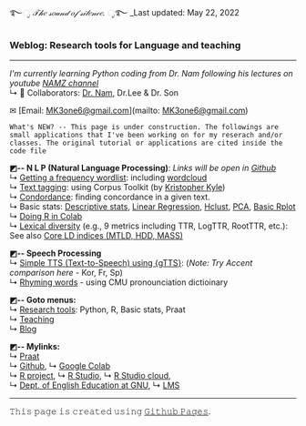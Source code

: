 ࿐*ೃ 𝒯𝒽𝑒 𝓈𝑜𝓊𝓃𝒹 𝑜𝒻 𝓈𝒾𝓁𝑒𝓃𝒸𝑒. ೃ*࿐ _Last updated: May 22, 2022
### Weblog: Research tools for Language and teaching
---  

_I'm currently learning Python coding from Dr. Nam following his lectures on youtube [NAMZ channel](https://www.youtube.com/channel/UCKHB0ZiTVk8qUdqhVtnCUrA/featured)_   
↳ 👥 Collaborators: [Dr. Nam](https://github.com/hsnam95), Dr.Lee & Dr. Son  

✉ [Email: MK3one6@gmail.com](mailto: MK3one6@gmail.com)  
 
~~~
What's NEW? -- This page is under construction. The followings are small applications that I've been working on for my reserach and/or classes. The original tutorial or applications are cited inside the code file  
~~~
**◩-- N L P (Natural Language Processing)**: _Links will be open in [Github](https://github.com)_  
↳ [Getting a frequency wordlist](https://github.com/MK316/applications/blob/e97cc8a0c51c8009a4a2a0b597cb3962c55dfaf2/Creating_wordlist.ipynb): including [wordcloud](https://github.com/MK316/applications/blob/main/wordcloud.ipynb)   
↳ [Text tagging](https://github.com/MK316/applications/blob/e97cc8a0c51c8009a4a2a0b597cb3962c55dfaf2/Tagging_CorpusToolKit.ipynb): using Corpus Toolkit (by [Kristopher Kyle](https://kristopherkyle.github.io/professional-webpage/))    
↳ [Condordance](https://github.com/MK316/applications/blob/e97cc8a0c51c8009a4a2a0b597cb3962c55dfaf2/concordance.ipynb): finding concordance in a given text.  
↳ Basic stats: [Descriptive stats](https://github.com/MK316/statistics/blob/3c50a8393e54cc4819f2ded818ed5b3d19a4f65d/Descriptive_stat.ipynb), [Linear Regression](https://github.com/MK316/statistics/blob/main/lineaRegression.ipynb), [Hclust](https://github.com/MK316/R_intro/blob/eaa0a0dc0738be31d6bd5958bab88beade1b90cd/Hclust.ipynb), [PCA](https://github.com/MK316/R_intro/blob/eaa0a0dc0738be31d6bd5958bab88beade1b90cd/PCA.ipynb), [Basic Rplot](https://github.com/MK316/R_intro/blob/eaa0a0dc0738be31d6bd5958bab88beade1b90cd/R_BasicPlots.ipynb)    
↳ [Doing R in Colab](https://github.com/MK316/R_intro/blob/eaa0a0dc0738be31d6bd5958bab88beade1b90cd/01_How_to_do_R_in_colab.ipynb)  
↳ [Lexical diversity](https://github.com/kristopherkyle/lexical_diversity) (e.g., 9 metrics including TTR, LogTTR, RootTTR, etc.): See also [Core LD indices (MTLD, HDD, MASS)](https://github.com/MK316/applications/blob/main/LD_mtld_hdd_mass.ipynb)

**◩-- Speech Processing**  
↳ [Simple TTS (Text-to-Speech) using {gTTS}](https://github.com/MK316/applications/blob/main/Speech_gTTS.ipynb): (_Note: Try Accent comparison here_ - Kor, Fr, Sp)  
↳ [Rhyming words](https://github.com/MK316/applications/blob/main/Searching_ryhmingwords.ipynb) - using CMU pronounciation dictioinary  

**◩-- Goto menus:**  
↳ [Research tools](/contents/tools.md): Python, R, Basic stats, Praat  
↳ [Teaching](/contents/teaching.md)  
↳ [Blog](/blog/blogmain.md)  

**◩-- Mylinks:**  
↳ [Praat](https://www.fon.hum.uva.nl/praat/)   
↳ [Github](https://www.github.com/), ↳ [Google Colab](https://colab.research.google.com/)  
↳ [R project](https://www.r-project.org/), ↳ [R Studio](https://www.rstudio.com/), ↳ [R Studio cloud](https://rstudio.cloud/),  
↳ [Dept. of English Education at GNU](https://englishedu.gnu.ac.kr), ↳ [LMS](https://rec.ac.kr/gnu)  
  
  

---
𝚃𝚑𝚒𝚜 𝚙𝚊𝚐𝚎 𝚒𝚜 𝚌𝚛𝚎𝚊𝚝𝚎𝚍 𝚞𝚜𝚒𝚗𝚐 [𝙶𝚒𝚝𝚑𝚞𝚋 𝙿𝚊𝚐𝚎𝚜]("https://pages.github.com/").
